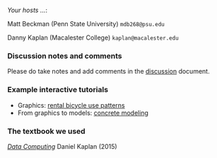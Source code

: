 
<br>
<br>
<br>




*Your hosts ...*:    

Matt Beckman (Penn State University) `mdb268@psu.edu`

Danny Kaplan (Macalester College) `kaplan@macalester.edu`

### Discussion notes and comments

Please do take notes and add comments in the [discussion](https://docs.google.com/document/d/1wu2ss-dHsF3y18K59zxwKATe87DnJnGOE49_U1nCbfw/edit?usp=sharing) document.

### Example interactive tutorials

* Graphics: [rental bicycle use patterns](https://dtkaplan.shinyapps.io/Bicycle_rentals/)
* From graphics to models: [concrete modeling](https://dtkaplan.shinyapps.io/Concrete_strength/)




### The textbook we used

[*Data Computing*](http://project-mosaic-books.com/?page_id=16) Daniel Kaplan (2015)